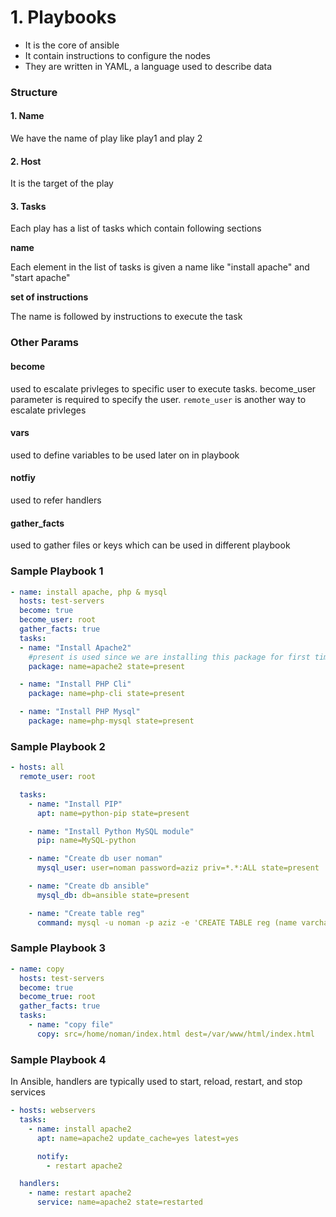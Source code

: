 # 1. Playbooks

* It is the core of ansible
* It contain instructions to configure the nodes
* They are written in YAML, a language used to describe data



### Structure

#### 1. Name

We have the name of play like play1 and play 2

#### 2. Host

It is the target of the play

#### 3. Tasks

Each play has a list of tasks which contain following sections

**name**

Each element in the list of tasks is given a name like "install apache" and "start apache"

**set of instructions**

The name is followed by instructions to execute the task



### Other Params

#### become

used to escalate privleges to specific user to execute tasks. become\_user parameter is required to specify the user. `remote_user` is another way to escalate privleges

#### vars

used to define variables to be used later on in playbook

#### notfiy

used to refer handlers

#### gather\_facts

used to gather files or keys which can be used in different playbook



### Sample Playbook 1

```yaml
- name: install apache, php & mysql
  hosts: test-servers
  become: true
  become_user: root
  gather_facts: true
  tasks:
  - name: "Install Apache2"
    #present is used since we are installing this package for first time
    package: name=apache2 state=present

  - name: "Install PHP Cli"
    package: name=php-cli state=present

  - name: "Install PHP Mysql"
    package: name=php-mysql state=present
```



### Sample Playbook 2

```yaml
- hosts: all
  remote_user: root

  tasks:
    - name: "Install PIP"
      apt: name=python-pip state=present

    - name: "Install Python MySQL module"
      pip: name=MySQL-python

    - name: "Create db user noman"
      mysql_user: user=noman password=aziz priv=*.*:ALL state=present

    - name: "Create db ansible"
      mysql_db: db=ansible state=present

    - name: "Create table reg"
      command: mysql -u noman -p aziz -e 'CREATE TABLE reg (name varchar(30), email varchar(30));' ansible

```



### Sample Playbook 3

```yaml
- name: copy
  hosts: test-servers
  become: true
  become_true: root
  gather_facts: true
  tasks:
    - name: "copy file"
      copy: src=/home/noman/index.html dest=/var/www/html/index.html
```



### Sample Playbook 4

In Ansible, handlers are typically used to start, reload, restart, and stop services

```yaml
- hosts: webservers
  tasks:
    - name: install apache2
	  apt: name=apache2 update_cache=yes latest=yes

	  notify:
	    - restart apache2

  handlers:
    - name: restart apache2
	  service: name=apache2 state=restarted
```

